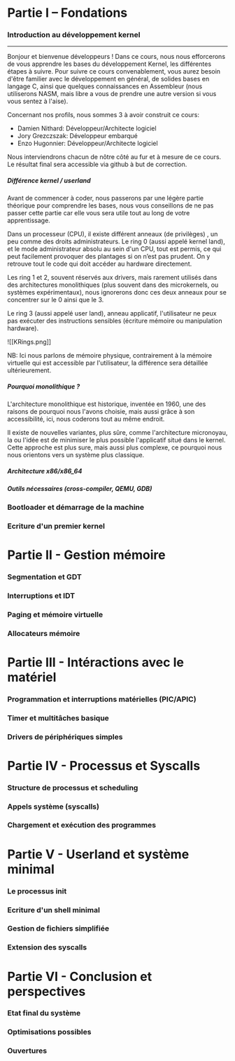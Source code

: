 # Partie I – Fondations

### Introduction au développement kernel
---
Bonjour et bienvenue développeurs !
Dans ce cours, nous nous efforcerons de vous apprendre les bases du développement Kernel, les différentes étapes à suivre.
Pour suivre ce cours convenablement, vous aurez besoin d'être familier avec le développement en général, de solides bases en langage C, ainsi que quelques connaissances en Assembleur (nous utiliserons NASM, mais libre a vous de prendre une autre version si vous vous sentez à l'aise).

Concernant nos profils, nous sommes 3 à avoir construit ce cours:
- Damien Nithard: Développeur/Architecte logiciel
- Jory Grezczszak: Développeur embarqué
- Enzo Hugonnier: Développeur/Architecte logiciel

Nous interviendrons chacun de nôtre côté au fur et à mesure de ce cours.
Le résultat final sera accessible via github à but de correction.
##### Différence kernel / userland
Avant de commencer à coder, nous passerons par une légère partie théorique pour comprendre les bases, nous vous conseillons de ne pas passer cette partie car elle vous sera utile tout au long de votre apprentissage.

Dans un processeur (CPU), il existe différent anneaux (de privilèges) , un peu comme des droits administrateurs.
Le ring 0 (aussi appelé kernel land), et le mode administrateur absolu au sein d'un CPU, tout est permis, ce qui peut facilement provoquer des plantages si on n’est pas prudent. On y retrouve tout le code qui doit accéder au hardware directement.

Les ring 1 et 2, souvent réservés aux drivers, mais rarement utilisés dans des architectures monolithiques (plus souvent dans des microkernels, ou systèmes expérimentaux), nous ignorerons donc ces deux anneaux pour se concentrer sur le 0 ainsi que le 3.

Le ring 3 (aussi appelé user land), anneau applicatif, l'utilisateur ne peux pas exécuter des instructions sensibles (écriture mémoire ou manipulation hardware).

![[KRings.png]]

NB: Ici nous parlons de mémoire physique, contrairement à la mémoire virtuelle qui est accessible par l'utilisateur, la différence sera détaillée ultérieurement.

##### Pourquoi monolithique ? 
L'architecture monolithique est historique, inventée en 1960, une des raisons de pourquoi nous l'avons choisie, mais aussi grâce à son accessibilité, ici, nous coderons tout au même endroit.

Il existe de nouvelles variantes, plus sûre, comme l'architecture micronoyau, la ou l'idée est de minimiser le plus possible l'applicatif situé dans le kernel. Cette approche est plus sure, mais aussi plus complexe, ce pourquoi nous nous orientons vers un système plus classique.
##### Architecture x86/x86_64

##### Outils nécessaires (cross-compiler, QEMU, GDB)

### Bootloader et démarrage de la machine

### Ecriture d'un premier kernel

# Partie II - Gestion mémoire

### Segmentation et GDT

### Interruptions et IDT

### Paging et mémoire virtuelle

### Allocateurs mémoire

# Partie III - Intéractions avec le matériel

### Programmation et interruptions matérielles (PIC/APIC)

### Timer et multitâches basique

### Drivers de périphériques simples

# Partie IV - Processus et Syscalls

### Structure de processus et scheduling

### Appels système (syscalls)

### Chargement et exécution des programmes 

# Partie V - Userland et système minimal

### Le processus init

### Ecriture d'un shell minimal

### Gestion de fichiers simplifiée

### Extension des syscalls

# Partie VI - Conclusion et perspectives

### Etat final du système

### Optimisations possibles

### Ouvertures

